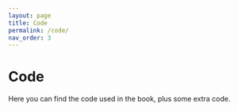 ```yaml
---
layout: page
title: Code
permalink: /code/
nav_order: 3
---
```


# Code

Here you can find the code used in the book, plus some extra code.
